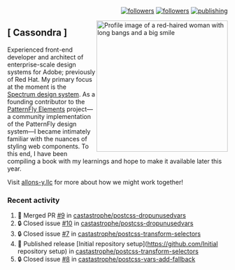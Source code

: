 <p align="right"><a rel="me" href="https://front-end.social/@castastrophe">
    <img alt="followers" title="Follow me on Mastodon" src="https://img.shields.io/mastodon/follow/109297102751309835?domain=https%3A%2F%2Ffront-end.social&label=Follow&logo=mastodon&logoColor=white&style=for-the-badge&labelColor=008080&color=006969"/></a>
  <a href="https://codepen.io/castastrophe/">
    <img alt="followers" title="Follow me on CodePen" src="https://img.shields.io/badge/16-1?color=640464&labelColor=7c007c&style=for-the-badge&logo=codepen&label=Follow"/></a>
<a href="https://castastrophe.medium.com/">
    <img alt="publishing" title="View articles on Medium" src="https://img.shields.io/badge/107-1?color=666&labelColor=444&label=subscribe&logo=medium&logoColor=white&style=for-the-badge"/></a>
    </p>
    
<img align="right" src="https://user-images.githubusercontent.com/1840295/209837133-f6b4d7a5-2117-4634-83b8-a635fb49a96a.png" height="300" alt="Profile image of a red-haired woman with long bangs and a big smile">

## [&nbsp;Cassondra&nbsp;]
    
Experienced front-end developer and architect of enterprise-scale design systems for Adobe; previously of Red Hat. My primary focus at the moment is the [Spectrum design system](https://github.com/adobe/spectrum-css). As a founding contributor to the [PatternFly&nbsp;Elements](https://github.com/patternfly/patternfly-elements) project&mdash;a community implementation of the PatternFly design system&mdash;I became intimately familiar with the nuances of styling web components. To this end, I have been compiling a book with my learnings and hope to make it available later this year.

Visit [allons-y.llc](http://allons-y.llc/) for more about how we might work together!

### Recent activity

<!--START_SECTION:activity-->
1. 🎉 Merged PR [#9](https://github.com/castastrophe/postcss-dropunusedvars/pull/9) in [castastrophe/postcss-dropunusedvars](https://github.com/castastrophe/postcss-dropunusedvars)
2. 🔒 Closed issue [#10](https://github.com/castastrophe/postcss-dropunusedvars/issues/10) in [castastrophe/postcss-dropunusedvars](https://github.com/castastrophe/postcss-dropunusedvars)
3. 🔒 Closed issue [#7](https://github.com/castastrophe/postcss-transform-selectors/issues/7) in [castastrophe/postcss-transform-selectors](https://github.com/castastrophe/postcss-transform-selectors)
4. 🚀 Published release [Initial repository setup](https://github.com/Initial repository setup) in [castastrophe/postcss-transform-selectors](https://github.com/castastrophe/postcss-transform-selectors)
5. 🔒 Closed issue [#8](https://github.com/castastrophe/postcss-vars-add-fallback/issues/8) in [castastrophe/postcss-vars-add-fallback](https://github.com/castastrophe/postcss-vars-add-fallback)
<!--END_SECTION:activity-->
